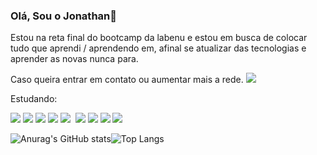### Olá, Sou o Jonathan👋  
Estou na reta final do bootcamp da labenu e estou em busca de colocar tudo que aprendi / aprendendo em, afinal se atualizar das tecnologias e aprender as novas nunca para.

Caso queira entrar em contato ou aumentar mais a rede.
[<img src="https://img.shields.io/badge/linkedin-%230077B5.svg?&style=for-the-badge&logo=linkedin&logoColor=white" />](https://www.linkedin.com/in/jonathan-andrade-b5b7a1189/) 

Estudando:

<img src="https://img.shields.io/badge/TypeScript-007ACC?style=for-the-badge&logo=typescript&logoColor=white" /> <img src="https://img.shields.io/badge/Node.js-339933?style=for-the-badge&logo=nodedotjs&logoColor=white"> <img src="https://img.shields.io/badge/Express.js-000000?style=for-the-badge&logo=express&logoColor=white"/> <img src="https://img.shields.io/badge/Postman-FF6C37?style=for-the-badge&logo=Postman&logoColor=white"/> <img src="https://img.shields.io/badge/MySQL-005C84?style=for-the-badge&logo=mysql&logoColor=white"/> <img src=""/>
<img src="https://img.shields.io/badge/JavaScript-323330?style=for-the-badge&logo=javascript&logoColor=F7DF1E"/> <img src="https://img.shields.io/badge/CSS3-1572B6?style=for-the-badge&logo=css3&logoColor=white"> <img src="https://img.shields.io/badge/HTML5-E34F26?style=for-the-badge&logo=html5&logoColor=white"/> <img src="https://img.shields.io/badge/React-20232A?style=for-the-badge&logo=react&logoColor=61DAFB"/>

  
![Anurag's GitHub stats](https://github-readme-stats.vercel.app/api?username=sjonatask&show_icons=true&theme=radical)![Top Langs](https://github-readme-stats.vercel.app/api/top-langs/?username=sjonatask&layout=compact&theme=radical)
